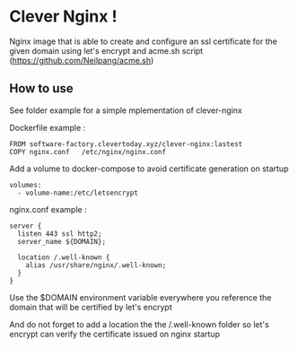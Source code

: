 # Clever Nginx !

Nginx image that is able to create and configure an ssl certificate for the given domain using let's encrypt and acme.sh script (https://github.com/Neilpang/acme.sh)

## How to use

See folder example for a simple mplementation of clever-nginx

Dockerfile example :

```
FROM software-factory.clevertoday.xyz/clever-nginx:lastest
COPY nginx.conf   /etc/nginx/nginx.conf
```

Add a volume to docker-compose to avoid certificate generation on startup
```
volumes:
  - volume-name:/etc/letsencrypt
```

nginx.conf example :

```
server {
  listen 443 ssl http2;
  server_name ${DOMAIN};

  location /.well-known {
    alias /usr/share/nginx/.well-known;
  }
}
```

Use the $DOMAIN environment variable everywhere you reference the domain that will be certified by let's encrypt

And do not forget to add a location the the /.well-known folder so let's encrypt can verify the certificate issued on nginx startup